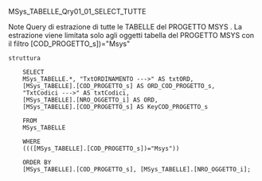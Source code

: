 MSys_TABELLE_Qry01_01_SELECT_TUTTE



   Note
        Query di estrazione di tutte le TABELLE del PROGETTO MSYS .  La estrazione viene limitata
        solo agli oggetti tabella del PROGETTO MSYS con il filtro [COD_PROGETTO_s])="Msys"

    struttura   
     
        SELECT 
        MSys_TABELLE.*, "TxtORDINAMENTO --->" AS txtORD, 
        [MSys_TABELLE].[COD_PROGETTO_s] AS ORD_COD_PROGETTO_s, 
        "TxtCodici --->" AS txtCodici, 
        [MSys_TABELLE].[NRO_OGGETTO_i] AS ORD, 
        [MSys_TABELLE].[COD_PROGETTO_s] AS KeyCOD_PROGETTO_s
        
        FROM 
        MSys_TABELLE
        
        WHERE 
        ((([MSys_TABELLE].[COD_PROGETTO_s])="Msys"))
        
        ORDER BY 
        [MSys_TABELLE].[COD_PROGETTO_s], [MSys_TABELLE].[NRO_OGGETTO_i];



  